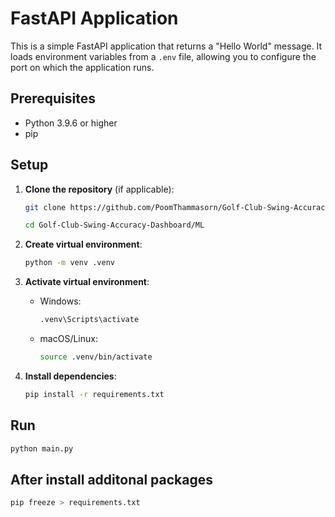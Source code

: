 # FastAPI Application

This is a simple FastAPI application that returns a "Hello World" message. It loads environment variables from a `.env` file, allowing you to configure the port on which the application runs.

## Prerequisites

- Python 3.9.6 or higher
- pip

## Setup

1. **Clone the repository** (if applicable):

   ```bash
   git clone https://github.com/PoomThammasorn/Golf-Club-Swing-Accuracy-Dashboard.git

   cd Golf-Club-Swing-Accuracy-Dashboard/ML
   ```

2. **Create virtual environment**:

   ```bash
   python -m venv .venv
   ```

3. **Activate virtual environment**:

   - Windows:
     ```cmd
     .venv\Scripts\activate
     ```
   - macOS/Linux:
     ```bash
     source .venv/bin/activate
     ```

4. **Install dependencies**:
   ```bash
   pip install -r requirements.txt
   ```

## Run

```bash
python main.py
```

## After install additonal packages

```bash
pip freeze > requirements.txt
```

